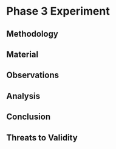 # Phase 3 Experiment

## Methodology

## Material

## Observations

## Analysis

## Conclusion

## Threats to Validity

